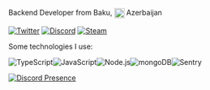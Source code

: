 Backend Developer from Baku, <img width="20" align="center" src="https://image.flaticon.com/icons/svg/555/555554.svg"> Azerbaijan

<a href="https://twitter.com/nmw03_" target="_blank">
<img align="center" alt="Twitter" src="https://img.shields.io/badge/-Twitter-1DA1F2?style=flat-square&logo=twitter&logoColor=white" /></a> 
<a href="https://discord.gg/ZWfpZuw4mn" target="_blank"><img align="center" alt="Discord" src="https://img.shields.io/badge/-Discord-7289DA?style=flat-square&logo=discord&logoColor=white" /></a> 
<a href="https://steamcommunity.com/id/nmw03" target="_blank"><img align="center" alt="Steam" src="https://img.shields.io/badge/-Steam-171a21?style=flat-square&logo=steam&logoColor=white" /></a>

Some technologies I use:

<img alt="TypeScript" src="https://img.shields.io/badge/-TypeScript-007acc?style=flat-square&logo=typescript&logoColor=white" /><img alt="JavaScript" src="https://img.shields.io/badge/-JavaScript-edb200?style=flat-square&logo=javascript&logoColor=white" /><img alt="Node.js" src="https://img.shields.io/badge/-Node.js-43853d?style=flat-square&logo=Node.js&logoColor=white" /><img alt="mongoDB" src="https://img.shields.io/badge/-mongoDB-4fb23f?style=flat-square&logo=mongodb&logoColor=white" /><img alt="Sentry" src="https://img.shields.io/badge/-Sentry-362d59?style=flat-square&logo=sentry&logoColor=white" />

[![Discord Presence](https://lanyard-profile-readme.vercel.app/api/534099893979971584)](https://discord.com/users/534099893979971584)
